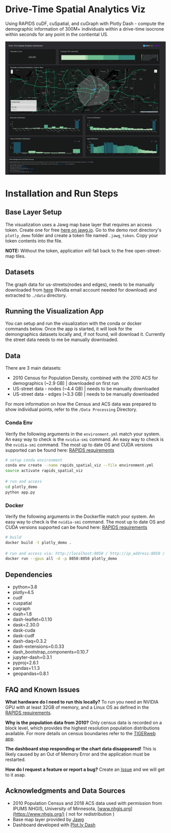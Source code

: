 # Drive-Time Spatial Analytics Viz
Using RAPIDS cuDF, cuSpatial, and cuGraph with Plotly Dash - compute the demographic information of 300M+ individuals within a drive-time isocrone within seconds for any point in the contiental US. 

![](./spatial-demo.png)

# Installation and Run Steps
## Base Layer Setup
The visualization uses a Jawg map base layer that requires an access token. Create one for free [here on jawg.io](https://www.jawg.io/lab/access-tokens). Go to the demo root directory's `plotly_demo` folder and create a token file named `.jawg_token`. Copy your token contents into the file.

**NOTE:** Without the token, application will fall back to the free open-street-map tiles.

## Datasets
The graph data for us-streets(nodes and edges), needs to be manually downloaded from [here](https://drive.google.com/file/d/1FiKczglJaLmLjYNCjuTVd11JxpglKA63/view?usp=sharing) (Nvidia email account needed for download) and extracted to `./data` directory.


## Running the Visualization App
You can setup and run the visualization with the conda or docker commands below. Once the app is started, it will look for the demongraphics datasets locally and, if not found, will download it. Currently the street data needs to me be manually downloaded. 


## Data 
There are 3 main datasets:

- 2010 Census for Population Density, combined with the 2010 ACS for demographics (~2.9 GB) | downloaded on first run
- US-street data - nodes (~4.4 GB) | needs to be manually downloaded
- US-street data - edges (~3.3 GB) | needs to be manually downloaded

For more information on how the Census and ACS data was prepared to show individual points, refer to the `/Data Processing` Directory.

### Conda Env

Verify the following arguments in the `environment.yml` match your system. An easy way to check is the `nvidia-smi` command. An easy way to check is the `nvidia-smi` command. The most up to date OS and CUDA versions supported can be found here: [RAPIDS requirements](https://rapids.ai/start.html#req)


```bash
# setup conda environment 
conda env create --name rapids_spatial_viz --file environment.yml
source activate rapids_spatial_viz

# run and access
cd plotly_demo
python app.py
```


### Docker

Verify the following arguments in the Dockerfile match your system. An easy way to check is the `nvidia-smi` command. The most up to date OS and CUDA versions supported can be found here: [RAPIDS requirements](https://rapids.ai/start.html#req)

```bash
# build
docker build -t plotly_demo .

# run and access via: http://localhost:8050 / http://ip_address:8050 / http://0.0.0.0:8050
docker run --gpus all -d -p 8050:8050 plotly_demo
```

## Dependencies

  - python=3.8
  - plotly=4.5
  - cudf
  - cuspatial
  - cugraph
  - dash=1.8
  - dash-leaflet=0.1.10
  - dask=2.30.0
  - dask-cuda
  - dask-cudf
  - dash-daq=0.3.2
  - dash-extensions=0.0.33
  - dash_bootstrap_components=0.10.7
  - jupyter-dash=0.3.1
  - pyproj=2.6.1
  - pandas=1.1.3
  - geopandas=0.8.1


## FAQ and Known Issues

**What hardware do I need to run this locally?** To run you need an NVIDIA GPU with at least 32GB of memory, and a Linux OS as defined in the [RAPIDS requirements](https://rapids.ai/start.html#req).

**Why is the population data from 2010?** Only census data is recorded on a block level, which provides the highest resolution population distributions available. For more details on census boundaries refer to the [TIGERweb app](https://tigerweb.geo.census.gov/tigerwebmain/TIGERweb_apps.html). 

**The dashboard stop responding or the chart data disappeared!** This is likely caused by an Out of Memory Error and the application must be restarted. 

**How do I request a feature or report a bug?** Create an [Issue](https://github.com/AjayThorve/Spatial-Analytics-Viz/issues) and we will get to it asap. 


## Acknowledgments and Data Sources

- 2010 Population Census and 2018 ACS data used with permission from IPUMS NHGIS, University of Minnesota, [www.nhgis.org](https://www.nhgis.org/) ( not for redistribution )
- Base map layer provided by [Jawg](https://www.jawg.io/)
- Dashboard developed with [Plot.ly Dash](https://plotly.com/dash/)
